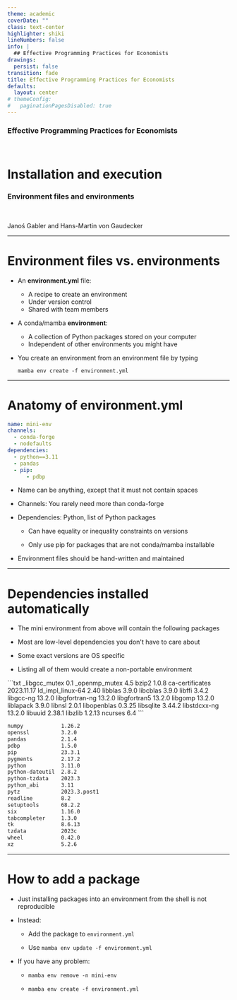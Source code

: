 ```yaml
---
theme: academic
coverDate: ""
class: text-center
highlighter: shiki
lineNumbers: false
info: |
  ## Effective Programming Practices for Economists
drawings:
  persist: false
transition: fade
title: Effective Programming Practices for Economists
defaults:
  layout: center
# themeConfig:
#   paginationPagesDisabled: true
---
```


### Effective Programming Practices for Economists

<br/>

# Installation and execution

### Environment files and environments

<br/>

Janoś Gabler and Hans-Martin von Gaudecker

---

# Environment files vs. environments

- An **environment.yml** file:
  - A recipe to create an environment
  - Under version control
  - Shared with team members
- A conda/mamba **environment**:
  - A collection of Python packages stored on your computer
  - Independent of other environments you might have
- You create an environment from an environment file by typing

  ```
  mamba env create -f environment.yml
  ```

---

# Anatomy of environment.yml

<div class="flex gap-4">
<div>

```yaml
name: mini-env
channels:
  - conda-forge
  - nodefaults
dependencies:
  - python==3.11
  - pandas
  - pip:
      - pdbp
```

</div>
<div>

- Name can be anything, except that it must not contain spaces

- Channels: You rarely need more than conda-forge

- Dependencies: Python, list of Python packages

  - Can have equality or inequality constraints on versions

  - Only use pip for packages that are not conda/mamba installable

- Environment files should be hand-written and maintained

</div>
</div>

---

# Dependencies installed automatically

<div class="flex gap-4">
<div>


- The mini environment from above will contain the following packages

- Most are low-level dependencies you don't have to care about

- Some exact versions are OS specific

- Listing all of them would create a non-portable environment

</div>
<div>
```txt
_libgcc_mutex    0.1
_openmp_mutex    4.5
bzip2            1.0.8
ca-certificates  2023.11.17
ld_impl_linux-64 2.40
libblas          3.9.0
libcblas         3.9.0
libffi           3.4.2
libgcc-ng        13.2.0
libgfortran-ng   13.2.0
libgfortran5     13.2.0
libgomp          13.2.0
liblapack        3.9.0
libnsl           2.0.1
libopenblas      0.3.25
libsqlite        3.44.2
libstdcxx-ng     13.2.0
libuuid          2.38.1
libzlib          1.2.13
ncurses          6.4
```

</div>

<div>

```txt
numpy            1.26.2
openssl          3.2.0
pandas           2.1.4
pdbp             1.5.0
pip              23.3.1
pygments         2.17.2
python           3.11.0
python-dateutil  2.8.2
python-tzdata    2023.3
python_abi       3.11
pytz             2023.3.post1
readline         8.2
setuptools       68.2.2
six              1.16.0
tabcompleter     1.3.0
tk               8.6.13
tzdata           2023c
wheel            0.42.0
xz               5.2.6
```

</div>

</div>

---

# How to add a package

- Just installing packages into an environment from the shell is not reproducible

- Instead:

  - Add the package to `environment.yml`

  - Use `mamba env update -f environment.yml`

- If you have any problem:

  - `mamba env remove -n mini-env`

  - `mamba env create -f environment.yml`
